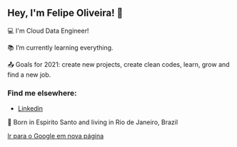 ## Hey, I'm Felipe Oliveira! 👋

:computer: I'm Cloud Data Engineer!

:books: I’m currently learning everything.

:outbox_tray: Goals for 2021: create new projects, create clean codes, learn, grow and find a new job.

### Find me elsewhere:
- <a href="https://www.linkedin.com/in/fdocs/" target="_blank">Linkedin</a>

:house_with_garden: Born in Espirito Santo and living in Rio de Janeiro, Brazil

<a href="https://www.google.com" target="_blank">Ir para o Google em nova página</a>


